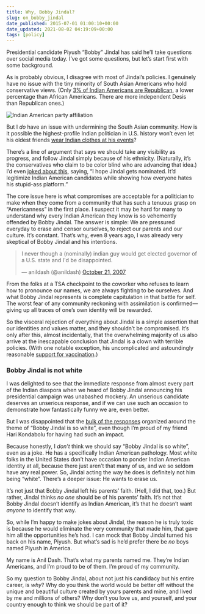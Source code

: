 ```yaml
---
title: Why, Bobby Jindal?
slug: on_bobby_jindal
date_published: 2015-07-01 01:00:10+00:00
date_updated: 2021-08-02 04:19:09+00:00
tags: [policy]
---
```

Presidential candidate Piyush “Bobby” Jindal has said he’ll take questions over social media today. I’ve got some questions, but let’s start first with some background.

As is probably obvious, I disagree with most of Jindal’s policies. I genuinely have no issue with the tiny minority of South Asian Americans who hold conservative views. (Only [3% of Indian Americans are Republican](https://cdn.americanprogress.org/wp-content/uploads/2015/04/AAPI-Indian-factsheet.pdf), a lower percentage than African Americans. There are more independent Desis than Republican ones.)

![Indian American party affiliation](https://cdn.glitch.global/c4e475b2-a54e-47e0-973c-ed0bd1b46262/indian-american-voting.png?v=1669938887637 "Indian American party affiliation metrics")

But I *do* have an issue with undermining the South Asian community. How is it possible the highest-profile Indian politician in U.S. history won’t even let his oldest friends [wear Indian clothes at his events](http://www.washingtonpost.com/politics/from-piyush-to-bobby-how-does-jindal-feel-about-his-familys-past/2015/06/22/7d45a3da-18ec-11e5-ab92-c75ae6ab94b5_story.html)?

There’s a line of argument that says we should take any visibility as progress, and follow Jindal simply because of his ethnicity. (Naturally, it’s the conservatives who claim to be color blind who are advancing that idea.) I’d even [joked about this](https://twitter.com/anildash/status/613881432310710272), saying, “I hope Jindal gets nominated. It’d legitimize Indian American candidates while showing how everyone hates his stupid-ass platform.”

The core issue here is what compromises are acceptable for a politician to make when they come from a community that has such a tenuous grasp on “Americanness” in the first place. I suspect it may be hard for many to understand why every Indian American they know is so vehemently offended by Bobby Jindal. The answer is simple: We are pressured everyday to erase and censor ourselves, to reject our parents and our culture. It’s constant. That’s why, even 8 years ago, I was already very skeptical of Bobby Jindal and his intentions.

<blockquote class="twitter-tweet" data-dnt="true" data-theme="dark"><p lang="en" dir="ltr">I never though a (nominally) indian guy would get elected governor of a U.S. state and I&#39;d be disappointed.</p>&mdash; anildash (@anildash) <a href="https://twitter.com/anildash/status/352477552?ref_src=twsrc%5Etfw">October 21, 2007</a></blockquote> <script async src="https://platform.twitter.com/widgets.js" charset="utf-8"></script>

From the folks at a TSA checkpoint to the coworker who refuses to learn how to pronounce our names, we are always fighting to be ourselves. And what Bobby Jindal represents is complete capitulation in that battle for self. The worst fear of any community reckoning with assimilation is confirmed—giving up all traces of one’s own identity will be rewarded.

So the visceral rejection of everything about Jindal is a simple assertion that our identities and values matter, and they shouldn’t be compromised. It’s only after this, almost incidentally, that the overwhelming majority of us also arrive at the inescapable conclusion that Jindal is a clown with terrible policies. (With one notable exception, his uncomplicated and astoundingly reasonable [support for vaccination](http://talkingpointsmemo.com/livewire/bobby-jindal-science-supports-vaccines).)

### Bobby Jindal is not white

I was delighted to see that the immediate response from almost every part of the Indian diaspora when we heard of Bobby Jindal announcing his presidential campaign was unabashed mockery. An unserious candidate deserves an unserious response, and if we can use such an occasion to demonstrate how fantastically funny we are, even better.

But I was disappointed that the [bulk of the responses](http://www.buzzfeed.com/sahilrizwan/bobby-brown) organized around the theme of “Bobby Jindal is so white”, even though I’m proud of my friend Hari Kondabolu for having had such an impact.

Because honestly, I *don’t* think we should say “Bobby Jindal is so white”, even as a joke. He has a specifically Indian American pathology. Most white folks in the United States don’t have occasion to ponder Indian American identity at all, because there just aren’t that many of us, and we so seldom have any real power. So, Jindal acting the way he does is definitely not him being “white”. There’s a deeper issue: He wants to erase us.

It’s not just that Bobby Jindal left his parents’ faith. (Hell, I did that, too.) But rather, Jindal thinks *no one* should be of his parents’ faith. It’s not that Bobby Jindal doesn’t identify as Indian American, it’s that he doesn’t want *anyone* to identify that way.

So, while I’m happy to make jokes about Jindal, the reason he is truly toxic is because he would eliminate the very community that made him, that gave him all the opportunities he’s had. I can mock that Bobby Jindal turned his back on his name, Piyush. But what’s sad is he’d prefer there be *no* boys named Piyush in America.

My name is Anil Dash. That’s what my parents named me. They’re Indian Americans, and I’m proud to be of them. I’m proud of my community.

So my question to Bobby Jindal, about not just his candidacy but his entire career, is *why*? Why do you think the world would be better off without the unique and beautiful culture created by yours parents and mine, and lived by me and millions of others? Why don’t you love us, and yourself, and your country enough to think we should be part of it?
